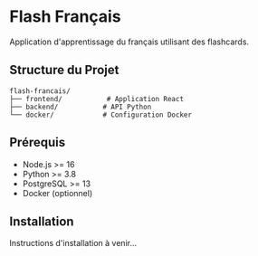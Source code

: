 # Flash Français

Application d'apprentissage du français utilisant des flashcards.

## Structure du Projet

```
flash-francais/
├── frontend/           # Application React
├── backend/           # API Python
└── docker/            # Configuration Docker
```

## Prérequis

- Node.js >= 16
- Python >= 3.8
- PostgreSQL >= 13
- Docker (optionnel)

## Installation

Instructions d'installation à venir...
